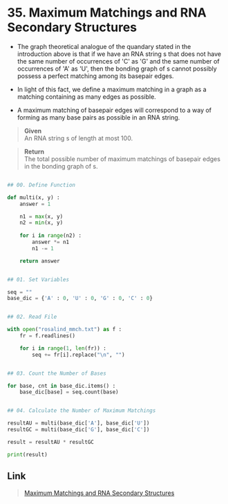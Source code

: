 # 35. Maximum Matchings and RNA Secondary Structures

* The graph theoretical analogue of the quandary stated in the introduction above is that if we have an RNA string s that does not have the same number of occurrences of 'C' as 'G' and the same number of occurrences of 'A' as 'U', then the bonding graph of s cannot possibly possess a perfect matching among its basepair edges.

* In light of this fact, we define a maximum matching in a graph as a matching containing as many edges as possible. 

* A maximum matching of basepair edges will correspond to a way of forming as many base pairs as possible in an RNA string.


> **Given**    
> An RNA string s of length at most 100.

> **Return**    
> The total possible number of maximum matchings of basepair edges in the bonding graph of s.
 
```python

## 00. Define Function

def multi(x, y) :
	answer = 1

	n1 = max(x, y)
	n2 = min(x, y)
	
	for i in range(n2) :
		answer *= n1
		n1 -= 1

	return answer


## 01. Set Variables

seq = ""
base_dic = {'A' : 0, 'U' : 0, 'G' : 0, 'C' : 0}


## 02. Read File

with open("rosalind_mmch.txt") as f :
	fr = f.readlines()

	for i in range(1, len(fr)) :
		seq += fr[i].replace("\n", "")


## 03. Count the Number of Bases

for base, cnt in base_dic.items() :
	base_dic[base] = seq.count(base)


## 04. Calculate the Number of Maximum Matchings

resultAU = multi(base_dic['A'], base_dic['U'])
resultGC = multi(base_dic['G'], base_dic['C'])

result = resultAU * resultGC

print(result)

```


## Link

> [Maximum Matchings and RNA Secondary Structures](http://rosalind.info/problems/mmch/)

